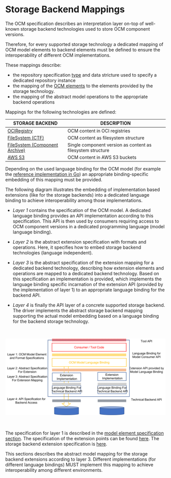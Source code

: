 # Storage Backend Mappings

The OCM specification describes an interpretation layer on-top of
well-known storage backend technologies used to store OCM component versions.

Therefore, for every supported storage technology a dedicated mapping 
of OCM model elements to backend elements must be defined to ensure
the interoperability of different OCM implementations.

These mappings describe:
- the repository specification [type](../../01-model/07-extensions.md#repository-specification)
  and data stricture used to specify a dedicated repository instance
- the mapping of the [OCM elements](../../01-model/02-elements-toplevel.md) 
  to the elements provided by the storage technology.
- the mapping of the abstract model operations to the appropriate backend
  operations

Mappings for the following technologies are defined:

| STORAGE BACKEND | DESCRIPTION |
|-----------------|-------------|
| [OCIRegistry](oci.md)                                  | OCM content in OCI registries
| [FileSystem (CTF)](ctf.md)                             | OCM content as filesystem structure
| [FileSystem (Component Archive)](component-archive.md) | Single component version as content as filesystem structure
| [AWS S3](s3.md)                                        | OCM content in AWS S3 buckets

Depending on the used language binding for the OCM model (for example the
[reference implementation in Go](https://github.com/open-component-model/ocm))
an appropriate binding-specific embedding of this mapping must be provided.

The following diagram illustrates the embedding of implementation based
extensions (like for the storage backends) into a dedicated language
binding to achieve interoperability among those implementations.

- *Layer 1* contains the specification of the OCM model.
  A dedicated language binding provides an API implementation according to this specification.
  This API is then used by consumers requiring access to OCM component versions
  in a dedicated programming language (model language binding).

- *Layer 2* is the abstract extension specification with formats and
  operations. Here, it specifies how to embed storage backend
  technologies (language independent).

- *Layer 3* is the abstract specification of the extension mapping for a
  dedicated backend technology, describing how extension elements and
  operations are mapped to a dedicated backend technology.
  Based on this specification an implementation is provided, which
  implements the language binding specific incarnation of the extension
  API (provided by the implementation of layer 1) to an appropriate
  language binding for the backend API.

- *Layer 4* is finally the API layer of a concrete supported storage
  backend. The driver implements the abstract storage backend mapping
  supporting the actual model embedding based on a language binding for the
  backend storage technology.

<br>

![language bindings](ocmembedding.png)

<br>

The specification for layer 1 is described in the [model element specification section](../../01-model/README.md).
The specification of the extension points can be found [here](../../01-model/07-extensions.md).
The storage backend extension specification is [here](../../01-model/07-extensions.md#storage-backends).

This sections describes the abstract model mapping for the storage backend extensions according to layer 3.
Different implementations (for different language bindings) MUST implement this mapping
to achieve interoperability among different environments. 